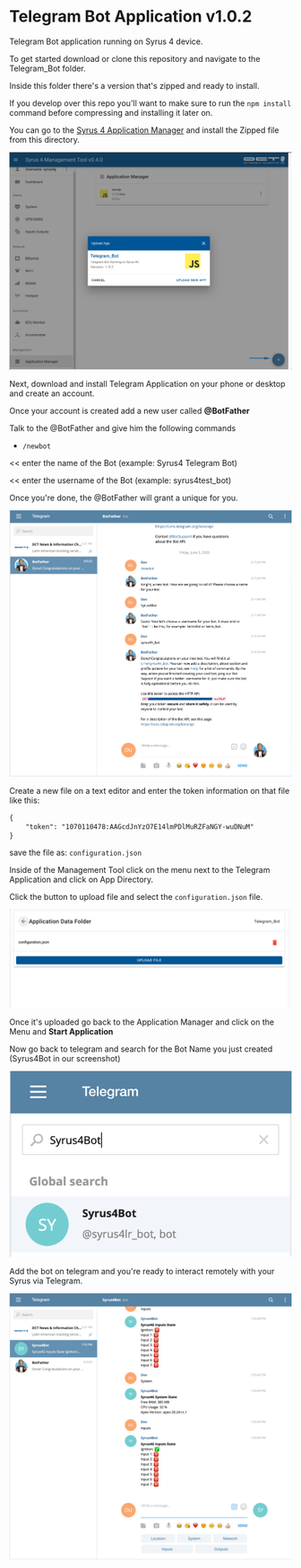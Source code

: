 # Telegram Bot Application v1.0.2

Telegram Bot application running on Syrus 4 device.

To get started download or clone this repository and navigate to the Telegram_Bot folder. 

Inside this folder there's a version that's zipped and ready to install. 

If you develop over this repo you'll want to make sure to run the `npm install` command before compressing and installing it later on.

You can go to the [Syrus 4 Application Manager](http://syrusrouter/#/apps-manager) and install the Zipped file from this directory.

![Install Telegram_Bot](img/management_tool_app_manager_telegram_install.png)

Next, download and install Telegram Application on your phone or desktop and create an account. 

Once your account is created add a new user called **@BotFather**

Talk to the @BotFather and give him the following commands

* `/newbot`

<< enter the name of the Bot (example: Syrus4 Telegram Bot)

<< enter the username of the Bot (example: syrus4test_bot)

Once you're done, the @BotFather will grant a unique for you.

![BotFather](img/telegram_syrus4_app_setup.png)

Create a new file on a text editor and enter the token information on that file like this: 

```
{
    "token": "1070110478:AAGcdJnYzO7E14lmPDlMuRZFaNGY-wuDNuM"
}
```

save the file as: `configuration.json`

Inside of the Management Tool click on the menu next to the Telegram Application and click on App Directory. 

Click the button to upload file and select the `configuration.json` file. 

![Application Data Folder with Token](img/management_tool_app_manager_telegram_directory.png)

Once it's uploaded go back to the Application Manager and click on the Menu and **Start Application**

Now go back to telegram and search for the Bot Name you just created (Syrus4Bot in our screenshot)

![Telegram Search Bot](img/telegram_syrus4_app_find_bot.png)

Add the bot on telegram and you're ready to interact remotely with your Syrus via Telegram.

![Telegram Syrus 4 Running](img/telegram_syrus4_app_running.png)